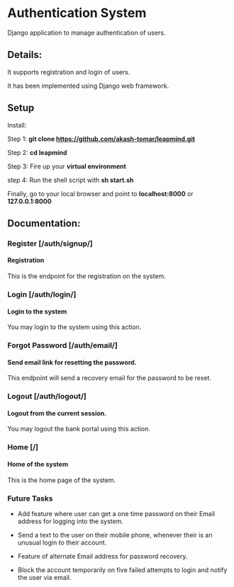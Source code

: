 # Authentication System

Django application to manage authentication of users.

## Details: 

It supports registration and login of users.

It has been implemented using Django web framework. 

## Setup

Install:

Step 1: **git clone https://github.com/akash-tomar/leapmind.git**

Step 2: **cd leapmind**

Step 3: Fire up your **virtual environment**

step 4: Run the shell script with **sh start.sh**

Finally, go to your local browser and point to **localhost:8000** or **127.0.0.1:8000**


## Documentation:

### Register [/auth/signup/]

#### Registration 

This is the endpoint for the registration on the system.


### Login [/auth/login/]

#### Login to the system

You may login to the system using this action.


### Forgot Password [/auth/email/]

#### Send email link for resetting the password.

This endpoint will send a recovery email for the password to be reset.


### Logout [/auth/logout/]

#### Logout from the current session.

You may logout the bank portal using this action. 


### Home [/]

#### Home of the system

This is the home page of the system.




### Future Tasks

- Add feature where user can get a one time password on their Email address for logging into the system.

- Send a text to the user on their mobile phone, whenever their is an unusual login to their account.

- Feature of alternate Email address for password recovery.

- Block the account temporarily on five failed attempts to login and notify the user via email.